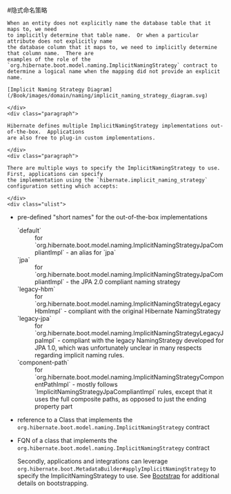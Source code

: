 #隐式命名策略


    When an entity does not explicitly name the database table that it maps to, we need
    to implicitly determine that table name.  Or when a particular attribute does not explicitly name
    the database column that it maps to, we need to implicitly determine that column name.  There are
    examples of the role of the `org.hibernate.boot.model.naming.ImplicitNamingStrategy` contract to
    determine a logical name when the mapping did not provide an explicit name.

    [Implicit Naming Strategy Diagram](/Book/images/domain/naming/implicit_naming_strategy_diagram.svg)

    </div>
    <div class="paragraph">

    Hibernate defines multiple ImplicitNamingStrategy implementations out-of-the-box.  Applications
    are also free to plug-in custom implementations.

    </div>
    <div class="paragraph">

    There are multiple ways to specify the ImplicitNamingStrategy to use.  First, applications can specify
    the implementation using the `hibernate.implicit_naming_strategy` configuration setting which accepts:

    </div>
    <div class="ulist">

*   pre-defined "short names" for the out-of-the-box implementations
    <div class="dlist">
    <dl>
    <dt class="hdlist1">`default`</dt>
    <dd>
    for `org.hibernate.boot.model.naming.ImplicitNamingStrategyJpaCompliantImpl` - an alias for `jpa`
    </dd>
    <dt class="hdlist1">`jpa`</dt>
    <dd>
    for `org.hibernate.boot.model.naming.ImplicitNamingStrategyJpaCompliantImpl` - the JPA 2.0 compliant naming strategy
    </dd>
    <dt class="hdlist1">`legacy-hbm`</dt>
    <dd>
    for `org.hibernate.boot.model.naming.ImplicitNamingStrategyLegacyHbmImpl` - compliant with the original Hibernate NamingStrategy
    </dd>
    <dt class="hdlist1">`legacy-jpa`</dt>
    <dd>
    for `org.hibernate.boot.model.naming.ImplicitNamingStrategyLegacyJpaImpl` - compliant with the legacy NamingStrategy developed for JPA 1.0, which was unfortunately unclear in many respects regarding implicit naming rules.
    </dd>
    <dt class="hdlist1">`component-path`</dt>
    <dd>
    for `org.hibernate.boot.model.naming.ImplicitNamingStrategyComponentPathImpl` - mostly follows `ImplicitNamingStrategyJpaCompliantImpl` rules, except that it uses the full composite paths, as opposed to just the ending property part
    </dd>
    </dl>
    </div>
*   reference to a Class that implements the `org.hibernate.boot.model.naming.ImplicitNamingStrategy` contract
*   FQN of a class that implements the `org.hibernate.boot.model.naming.ImplicitNamingStrategy` contract
    </div>
    <div class="paragraph">

    Secondly, applications and integrations can leverage `org.hibernate.boot.MetadataBuilder#applyImplicitNamingStrategy`
    to specify the ImplicitNamingStrategy to use.  See
    [Bootstrap](#bootstrap) for additional details on bootstrapping.

    </div>
    </div>
    <div class="sect3">